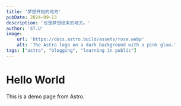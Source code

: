 ```yaml
---
title: '梦想开始的地方'
pubDate: 2024-09-13
description: '也是梦想结束的地方。'
author: 'ST.U'
image:
    url: 'https://docs.astro.build/assets/rose.webp'
    alt: 'The Astro logo on a dark background with a pink glow.'
tags: ["astro", "blogging", "learning in public"]
---
```



# Hello World

This is a demo page from Astro.

